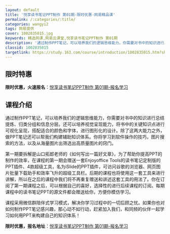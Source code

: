 ```yaml
---
layout: default
title: '悦享读书笔记PPT制作 第01期-限时优惠-网易精品课'
permalink: /:categories/:title/
categories: wangyi2
tags: 网易提供
cover: 1002835015.jpg
keywords: 精选网课,网易云课堂,悦享读书笔记PPT制作 第01期
description: '通过制作PPT笔记，可以培养我们的逻辑思维能力，你需要对书中的知识进行总结提炼、归类分组和信息分层。还可以培养视觉呈现能'
classid: 1002835015
targetlink: https://study.163.com/course/introduction/1002835015.htm?share=1&shareId=1025206652&utm_campaign=share&utm_medium=iphoneShare&utm_source=&utm_u=1025206652
---
```


## 限时特惠

**限时优惠，火速报名**：[悦享读书笔记PPT制作 第01期-报名学习](https://study.163.com/course/introduction/1002835015.htm?share=1&shareId=1025206652&utm_campaign=share&utm_medium=iphoneShare&utm_source=&utm_u=1025206652)

## 课程介绍

通过制作PPT笔记，可以培养我们的逻辑思维能力，你需要对书中的知识进行总结提炼、归类分组和信息分层。还可以培养视觉呈现能力，将书中的关键知识点进行可视化呈现，搭配适合的颜色和字体，进行图形化的设计。除了这两大能力之外，做PPT笔记还可以帮我们构建辅助知识体系。你将学习到软件操作的技巧，图片搜索的方法，以及从海量图片出筛选出高质量图片的窍门。



第一期要拆解是山口拓郎老师的《如何写出一篇好文章》，为了帮助你提高PPT的制作的效率，在课程的第一期会赠送一套Enjoyoffice Tools的读书笔记定制版的PPT插件、4款超级工具，名为iSlide的PPT插件，可访问谷歌的浏览器、网页图片批量下载助手和效率飞升的超级工具栏。后期的课程也将使用这一套工具来进行讲解，所以在之后的课程中我们将不再重复赠送和讲述这套工具的用法了。你在订阅了第一期课程之后，可以根据自己的喜好，选择性的进行后续课程的订阅。每期课程中的读书笔记PPT的源文件都会赠送给你，方便你模仿学习。



课程采用微信群陪伴式学习模式，解决你学习过程中的一切后顾之忧。如果你也对如何制作PPT笔记感兴趣，那心动不如行动，赶紧加入我们，和同频的伙伴一起学习如何用PPT来构建自己的知识体系！

**限时优惠，报名地址**：[悦享读书笔记PPT制作 第01期-报名学习](https://study.163.com/course/introduction/1002835015.htm?share=1&shareId=1025206652&utm_campaign=share&utm_medium=iphoneShare&utm_source=&utm_u=1025206652)

